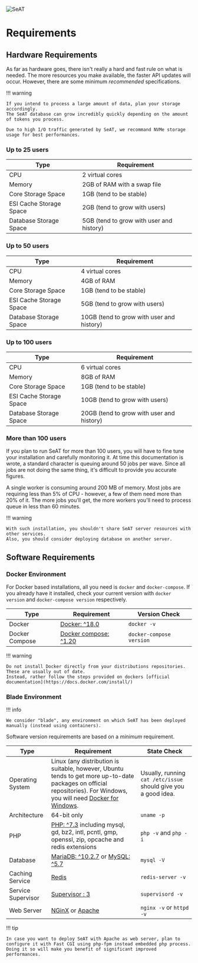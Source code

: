 ![SeAT](https://i.imgur.com/aPPOxSK.png)

# Requirements

## Hardware Requirements

As far as hardware goes, there isn't really a hard and fast rule on what is needed.
The more resources you make available, the faster API updates will occur.
However, there are some minimum *recommended* specifications.

!!! warning

    If you intend to process a large amount of data, plan your storage accordingly.
    The SeAT database can grow incredibly quickly depending on the amount of tokens you process.
    
    Due to high I/O traffic generated by SeAT, we recommand NVMe storage usage for best performances.

### Up to 25 users

| Type                    | Requirement                              |
| ----------------------- | ---------------------------------------- |
| CPU                     | 2 virtual cores                          |
| Memory                  | 2GB of RAM with a swap file              |
| Core Storage Space      | 1GB (tend to be stable)                  |
| ESI Cache Storage Space | 2GB (tend to grow with users)            |
| Database Storage Space  | 5GB (tend to grow with user and history) |

### Up to 50 users

| Type                    | Requirement                               |
| ----------------------- | ----------------------------------------- |
| CPU                     | 4 virtual cores                           |
| Memory                  | 4GB of RAM                                |
| Core Storage Space      | 1GB (tend to be stable)                   |
| ESI Cache Storage Space | 5GB (tend to grow with users)             |
| Database Storage Space  | 10GB (tend to grow with user and history) |

### Up to 100 users

| Type                    | Requirement                               |
| ----------------------- | ----------------------------------------- |
| CPU                     | 6 virtual cores                           |
| Memory                  | 8GB of RAM                                |
| Core Storage Space      | 1GB (tend to be stable)                   |
| ESI Cache Storage Space | 10GB (tend to grow with users)            |
| Database Storage Space  | 20GB (tend to grow with user and history) |

### More than 100 users

If you plan to run SeAT for more than 100 users, you will have to fine tune your installation and carefully monitoring it.
At time this documentation is wrote, a standard character is queuing around 50 jobs per wave.
Since all jobs are not doing the same thing, it's difficult to provide you accurate figures.

A single worker is consuming around 200 MB of memory. Most jobs are requiring less than 5% of CPU - however, a few of them need more than 20% of it.
The more jobs you'll get, the more workers you'll need to process queue in less than 60 minutes.

!!! warning

    With such installation, you shouldn't share SeAT server resources with other services.
    Also, you should consider deploying database on another server.

## Software Requirements

### Docker Environment

For Docker based installations, all you need is `docker` and `docker-compose`.
If you already have it installed, check your current version with `docker version` and `docker-compose version` respectively.

| Type           | Requirement                                              | Version Check            |
| -------------- | -------------------------------------------------------- | ------------------------ |
| Docker         | [Docker: ^18.0](https://www.docker.com/)                 | `docker -v`              |
| Docker Compose | [Docker compose: ^1.20](https://docs.docker.com/compose/)| `docker-compose version` |

!!! warning

    Do not install Docker directly from your distributions repositories. These are usually out of date.
    Instead, rather follow the steps provided on dockers [official documentation](https://docs.docker.com/install/)

### Blade Environment

!!! info

    We consider "blade", any environment on which SeAT has been deployed manually (instead using containers).

Software version requirements are based on a *minimum* requirement.

| Type                       | Requirement   | State Check |
| -------------------------- | ------------- | ----------- |
| Operating System           | Linux (any distribution is suitable, however, Ubuntu tends to get more up-to-date packages on official repositories). For Windows, you will need [Docker for Windows](https://docs.docker.com/docker-for-windows/). | Usually, running `cat /etc/issue` should give you a good idea. |
| Architecture               | 64-bit only                                                                                                         | `uname -p`               |
| PHP                        | [PHP: ^7.3](http://php.net/) including mysql, gd, bz2, intl, pcntl, gmp, openssl, zip, opcache and redis extensions | `php -v` and `php -i`    |
| Database                   | [MariaDB: ^10.2.7](https://mariadb.org/) or [MySQL: ^5.7](https://www.mysql.com/)                                   | `mysql -V`               |
| Caching Service            | [Redis](https://redis.io/)                                                                                          | `redis-server -v`        |
| Service Supervisor         | [Supervisor : 3](http://supervisord.org/)                                                                           | `supervisord -v`         |
| Web Server                 | [NGinX](https://www.nginx.com/) or [Apache](https://httpd.apache.org/)                                              | `nginx -v` or `httpd -v` |

!!! tip

    In case you want to deploy SeAT with Apache as web server, plan to configure it with Fast CGI using php-fpm instead embedded php process.
    Doing it so will make you benefit of significant improved performances.
